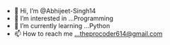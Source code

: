 - 👋 Hi, I’m @Abhijeet-Singh14
- 👀 I’m interested in ...Programming
- 🌱 I’m currently learning ...Python
- 📫 How to reach me ...theprocoder614@gmail.com

<!---
Abhijeet-Singh14/Abhijeet-Singh14 is a ✨ special ✨ repository because its `README.md` (this file) appears on your GitHub profile.
You can click the Preview link to take a look at your changes.
--->
